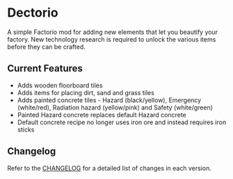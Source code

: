 # Dectorio

A simple Factorio mod for adding new elements that let you beautify your factory. New technology research is required to unlock the various items before they can be crafted.

## Current Features

* Adds wooden floorboard tiles
* Adds items for placing dirt, sand and grass tiles
* Adds painted concrete tiles - Hazard (black/yellow), Emergency (white/red), Radiation hazard (yellow/pink) and Safety (white/green)
* Painted Hazard concrete replaces default Hazard concrete
* Default concrete recipe no longer uses iron ore and instead requires iron sticks

## Changelog

Refer to the [CHANGELOG](CHANGELOG.md) for a detailed list of changes in each version.